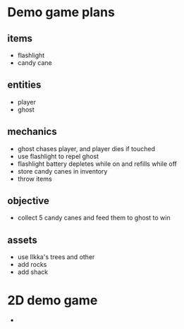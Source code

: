 # Demo game plans

## items

- flashlight
- candy cane

## entities

- player
- ghost

## mechanics

- ghost chases player, and player dies if touched
- use flashlight to repel ghost
- flashlight battery depletes while on and refills while off
- store candy canes in inventory
- throw items

## objective

- collect 5 candy canes and feed them to ghost to win

## assets

- use Ilkka's trees and other
- add rocks
- add shack


# 2D demo game

- 

